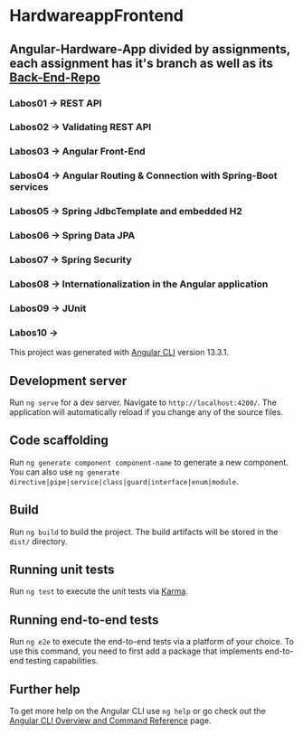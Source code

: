 # HardwareappFrontend

## Angular-Hardware-App divided by assignments, each assignment has it's branch as well as its [Back-End-Repo](https://github.com/Andrija135/Spring-Boot-Hardware-App.git)

### Labos01 -> REST API
### Labos02 -> Validating REST API
### Labos03 -> Angular Front-End
### Labos04 -> Angular Routing & Connection with Spring-Boot services
### Labos05 -> Spring JdbcTemplate and embedded H2
### Labos06 -> Spring Data JPA
### Labos07 -> Spring Security
### Labos08 -> Internationalization in the Angular application
### Labos09 -> JUnit
### Labos10 -> 


This project was generated with [Angular CLI](https://github.com/angular/angular-cli) version 13.3.1.

## Development server

Run `ng serve` for a dev server. Navigate to `http://localhost:4200/`. The application will automatically reload if you change any of the source files.

## Code scaffolding

Run `ng generate component component-name` to generate a new component. You can also use `ng generate directive|pipe|service|class|guard|interface|enum|module`.

## Build

Run `ng build` to build the project. The build artifacts will be stored in the `dist/` directory.

## Running unit tests

Run `ng test` to execute the unit tests via [Karma](https://karma-runner.github.io).

## Running end-to-end tests

Run `ng e2e` to execute the end-to-end tests via a platform of your choice. To use this command, you need to first add a package that implements end-to-end testing capabilities.

## Further help

To get more help on the Angular CLI use `ng help` or go check out the [Angular CLI Overview and Command Reference](https://angular.io/cli) page.
